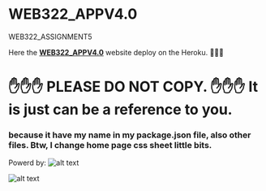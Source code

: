 # WEB322_APPV4.0
WEB322_ASSIGNMENT5

Here the **[WEB322_APPV4.0](https://fast-forest-51536.herokuapp.com/)** website deploy on the Heroku.
:no_entry_sign::no_entry_sign::no_entry_sign:
 # :hand::hand::hand: PLEASE DO NOT COPY. :hand::hand::hand: It is just can be a reference to you. 
 ### because it have my name in my package.json file, also other files. Btw, I change home page css sheet little bits.


Powerd by: 
![alt text](https://upload.wikimedia.org/wikipedia/commons/thumb/d/d9/Node.js_logo.svg/1200px-Node.js_logo.svg.png "Logo Title Text 1")

![alt text][logo]

[logo]: https://softwareengineeringdaily.com/wp-content/uploads/2016/10/PostgreSQL.png "Logo Title Text 2"
